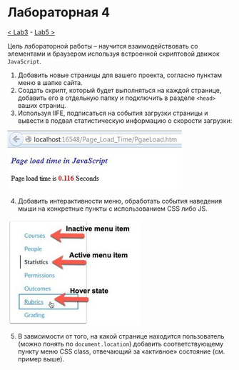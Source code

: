 # Лабораторная 4

[< Lab3](./lab3.md) - [Lab5 >](./lab5.md)

Цель лабораторной работы – научится взаимодействовать со элементами и браузером используя встроенной скриптовой движок `JavaScript`.

1. Добавить новые страницы для вашего проекта, согласно пунктам меню в шапке сайта.
2. Создать скрипт, который будет выполняться на каждой странице, добавить его в отдельную папку и подключить в разделе `<head>` ваших страниц.
3. Используя IIFE, подписаться на события загрузки страницы и вывести в подвал статистическую информацию о скорости загрузки:

![img](../images/lab4_1.jpg)

4. Добавить интерактивности меню, обработать события наведения мыши на конкретные пункты с использованием CSS либо JS.

![img](../images/lab4_2.jpg)

5. В зависимости от того, на какой странице находится пользователь (можно понять по `document.location`) добавить соответствующему пункту меню CSS class, отвечающий за «активное» состояние (см. пример выше).
